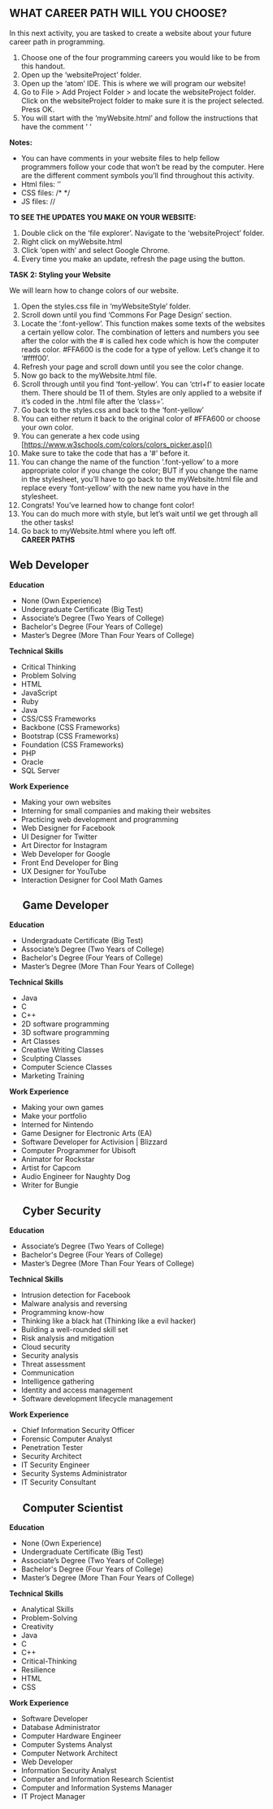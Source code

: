 WHAT CAREER PATH WILL YOU CHOOSE? 
------------------------------------

In this next activity, you are tasked to create a website about your future career path in programming. 

1.	Choose one of the four programming careers you would like to be from this handout.
2.	Open up the ‘websiteProject’ folder. 
3.	Open up the ‘atom’ IDE. This is where we will program our website!
4.	Go to File > Add Project Folder > and locate the websiteProject folder. Click on the websiteProject folder to make sure it is the project selected. Press OK.
5.	You will start with the ‘myWebsite.html’ and follow the instructions that have the comment  ‘<!--# instructions here  #--> ‘ 

__Notes:__
* You can have comments in your website files to help fellow programmers follow your code that won’t be read by the computer. Here are the different comment symbols you’ll find throughout this activity.
* Html files: ‘<!-- -->’
* CSS files: /* */
* JS files: // 

__TO SEE THE UPDATES YOU MAKE ON YOUR WEBSITE:__

1.	Double click on the ‘file explorer’. Navigate to the ‘websiteProject’ folder.
2.	Right click on myWebsite.html
3.	Click ‘open with’ and select Google Chrome.
4.	Every time you make an update, refresh the page using the   button.

__TASK 2: Styling your Website__

We will learn how to change colors of our website. 

1.	Open the styles.css file in ‘myWebsiteStyle’ folder.
2.	Scroll down until you find ‘Commons For Page Design’ section. 
3.	Locate the ‘.font-yellow’. This function makes some texts of the websites a certain yellow color. The combination of letters and numbers you see after the color with the # is called hex code which is how the computer reads color. #FFA600 is the code for a type of yellow. Let’s change it to ‘#ffff00’.
4.	Refresh your page and scroll down until you see the color change.
5.	Now go back to the myWebsite.html file.
6.	Scroll through until you find ‘font-yellow’. You can ‘ctrl+f’ to easier locate them. There should be 11 of them. Styles are only applied to a website if it’s coded in the .html file after the ‘class=’. 
7.	Go back to the styles.css and back to the ‘font-yellow’
8.	You can either return it back to the original color of #FFA600 or choose your own color.
9.	You can generate a hex code using [https://www.w3schools.com/colors/colors_picker.asp]()
10.	Make sure to take the code that has a ‘#’ before it. 
11.	You can change the name of the function ‘.font-yellow’ to a more appropriate color if you change the color; BUT if you change the name in the stylesheet, you’ll have to go back to the myWebsite.html file and replace every ‘font-yellow’ with the new name you have in the stylesheet. 
12.	Congrats! You’ve learned how to change font color! 
13.	You can do much more with style, but let’s wait until we get through all the other tasks!
14.	Go back to myWebsite.html where you left off.
 
<br />__CAREER PATHS__

Web Developer
------------------

__Education__

*	None (Own Experience)
*	Undergraduate Certificate (Big Test)
*	Associate’s Degree (Two Years of College)
*	Bachelor's Degree (Four Years of College)
*	Master’s Degree (More Than Four Years of College)

__Technical Skills__

*	Critical Thinking
*	Problem Solving
*	HTML
*	JavaScript
*	Ruby
*	Java
*	CSS/CSS Frameworks
*	Backbone (CSS Frameworks)
*	Bootstrap (CSS Frameworks)
*	Foundation (CSS Frameworks)
*	PHP
*	Oracle
*	SQL Server

__Work Experience__

*	Making your own websites
*	Interning for small companies and making their websites
*	Practicing web development and programming
*	Web Designer for Facebook
*	UI Designer for Twitter
*	Art Director for Instagram
*	Web Developer for Google
*	Front End Developer for Bing
*	UX Designer for YouTube
*	Interaction Designer for Cool Math Games

 
Game Developer
--------------

__Education__

*	Undergraduate Certificate (Big Test)
*	Associate’s Degree (Two Years of College)
*	Bachelor's Degree (Four Years of College)
*	Master’s Degree (More Than Four Years of College)

__Technical Skills__

*	Java
*	C
*	C++
*	2D software programming
*	3D software programming
*	Art Classes
*	Creative Writing Classes
*	Sculpting Classes
*	Computer Science Classes
*	Marketing Training 

__Work Experience__

*	Making your own games
*	Make your portfolio
*	Interned for Nintendo
*	Game Designer for Electronic Arts (EA)
*	Software Developer for Activision | Blizzard
*	Computer Programmer for Ubisoft
*	Animator for Rockstar
*	Artist for Capcom
*	Audio Engineer for Naughty Dog
*	Writer for Bungie

 
Cyber Security
----------------

__Education__

*	Associate’s Degree (Two Years of College)
*	Bachelor's Degree (Four Years of College)
*	Master’s Degree (More Than Four Years of College)

__Technical Skills__

*	Intrusion detection for Facebook
*	Malware analysis and reversing
*	Programming know-how
*	Thinking like a black hat (Thinking like a evil hacker)
*	Building a well-rounded skill set
*	Risk analysis and mitigation
*	Cloud security
*	Security analysis
*	Threat assessment
*	Communication
*	Intelligence gathering
*	Identity and access management
*	Software development lifecycle management

__Work Experience__

*	Chief Information Security Officer
*	Forensic Computer Analyst
*	Penetration Tester
*	Security Architect
*	IT Security Engineer
*	Security Systems Administrator
*	IT Security Consultant

 
Computer Scientist
---------------------

__Education__

*	None (Own Experience)
*	Undergraduate Certificate (Big Test)
*	Associate’s Degree (Two Years of College)
*	Bachelor's Degree (Four Years of College)
*	Master’s Degree (More Than Four Years of College)

__Technical Skills__

*	Analytical Skills
*	Problem-Solving
*	Creativity
*	Java
*	C
*	C++
*	Critical-Thinking
*	Resilience
*	HTML
*	CSS

__Work Experience__
*	Software Developer
*	Database Administrator
*	Computer Hardware Engineer
*	Computer Systems Analyst
*	Computer Network Architect
*	Web Developer
*	Information Security Analyst
*	Computer and Information Research Scientist
*	Computer and Information Systems Manager 
*	IT Project Manager

